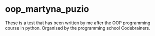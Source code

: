 # oop_martyna_puzio

These is a test that has been written by me after the OOP programming course in python.
Organised by the programming school Codebrainers. 
